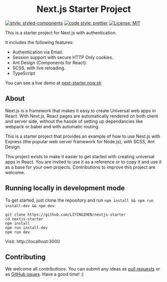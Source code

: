 <h1 align="center">Next.js Starter Project</h1>

[![style: styled-components](https://img.shields.io/badge/style-%F0%9F%92%85%20styled--components-orange.svg?colorB=daa357&colorA=db748e)](https://github.com/styled-components/styled-components)
[![code style: prettier](https://img.shields.io/badge/code_style-prettier-ff69b4.svg?style=flat-square)](https://github.com/prettier/prettier)
[![License: MIT](https://img.shields.io/badge/License-MIT-yellow.svg)](https://opensource.org/licenses/MIT)

This is a starter project for Next.js with authentication.

It includes the following features:

- Authentication via Email.
- Session support with secure HTTP Only cookies.
- Ant Design (Components for React).
- SCSS, with live reloading.
- TypeScript

You can see a live demo at [next-starter.now.sh](https://next-starter.now.sh/)

## About

Next.js is a framework that makes it easy to create Universal web apps in React. With Next.js, React pages are automatically rendered on both client and server side, without the hassle of setting up dependancies like webpack or babel and with automatic routing.

This is a starter project that provides an example of how to use Next.js with Express (the popular web server framework for Node.js), with SCSS, Ant Design.

This project exists to make it easier to get started with creating universal apps in React. You are invited to use it as a reference or to copy it and use it as a base for your own projects. Contributions to improve this project are welcome.

## Running locally in development mode

To get started, just clone the repository and run `npm install && npm run install-dev && npm dev`:

```
git clone https://github.com/LIYINGZHEN/nextjs-starter
cd nextjs-starter
npm install
npm run install-dev
npm run dev
```

Visit: http://localhost:3000

## Contributing

We welcome all contributions. You can submit any ideas as [pull requests](https://github.com/LIYINGZHEN/nextjs-starter/pulls) or as [GitHub issues](https://github.com/LIYINGZHEN/nextjs-starter/issues). Have a good time! :)
